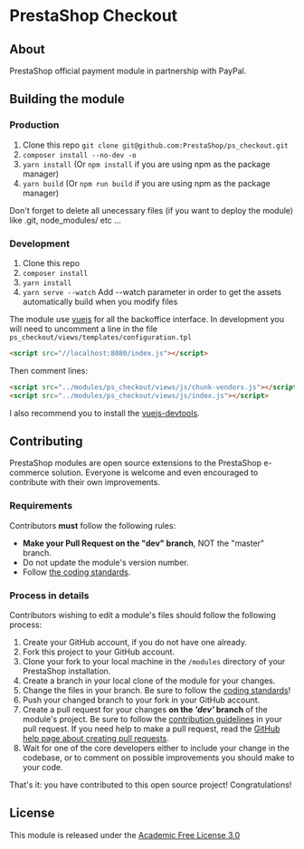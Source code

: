 # PrestaShop Checkout

## About

PrestaShop official payment module in partnership with PayPal.

## Building the module

### Production

1. Clone this repo `git clone git@github.com:PrestaShop/ps_checkout.git`
2. `composer install --no-dev -o`
3. `yarn install` (Or `npm install` if you are using npm as the package manager)
4. `yarn build` (Or `npm run build` if you are using npm as the package manager)

Don't forget to delete all unecessary files (if you want to deploy the module) like .git, node_modules/ etc ...

### Development

1. Clone this repo
2. `composer install`
3. `yarn install`
4. `yarn serve --watch` Add --watch parameter in order to get the assets automatically build when you modify files

The module use [vuejs][vuejs] for all the backoffice interface. In development you will need to uncomment a line in the file `ps_checkout/views/templates/configuration.tpl`

```html
<script src="//localhost:8080/index.js"></script>
```

Then comment lines:

```html
<script src="../modules/ps_checkout/views/js/chunk-vendors.js"></script>
<script src="../modules/ps_checkout/views/js/index.js"></script>
```

I also recommend you to install the [vuejs-devtools][vuejs-devtools].

## Contributing

PrestaShop modules are open source extensions to the PrestaShop e-commerce solution. Everyone is welcome and even encouraged to contribute with their own improvements.

### Requirements

Contributors **must** follow the following rules:

* **Make your Pull Request on the "dev" branch**, NOT the "master" branch.
* Do not update the module's version number.
* Follow [the coding standards][1].

### Process in details

Contributors wishing to edit a module's files should follow the following process:

1. Create your GitHub account, if you do not have one already.
2. Fork this project to your GitHub account.
3. Clone your fork to your local machine in the ```/modules``` directory of your PrestaShop installation.
4. Create a branch in your local clone of the module for your changes.
5. Change the files in your branch. Be sure to follow the [coding standards][1]!
6. Push your changed branch to your fork in your GitHub account.
7. Create a pull request for your changes **on the _'dev'_ branch** of the module's project. Be sure to follow the [contribution guidelines][2] in your pull request. If you need help to make a pull request, read the [GitHub help page about creating pull requests][3].
8. Wait for one of the core developers either to include your change in the codebase, or to comment on possible improvements you should make to your code.

That's it: you have contributed to this open source project! Congratulations!

## License

This module is released under the [Academic Free License 3.0][AFL-3.0]

[vuejs]: https://vuejs.org/
[vuejs-devtools]: https://github.com/vuejs/vue-devtools
[1]: https://devdocs.prestashop.com/1.7/development/coding-standards/
[2]: https://devdocs.prestashop.com/1.7/contribute/contribution-guidelines/
[3]: https://help.github.com/articles/using-pull-requests
[AFL-3.0]: https://opensource.org/licenses/AFL-3.0